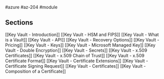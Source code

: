 #azure #az-204 #module 

## Sections
[[Key Vault - Introduction]]
[[Key Vault - HSM and FIPS]]
[[Key Vault - What is a Vault]]
[[Key Vault - API]]
[[Key Vault - Recovery Options]]
[[Key Vault - Pricing]]
[[Key Vault - Keys]]
[[Key Vault - Microsoft Managed Key]]
[[Key Vault - Double Encryption]]
[[Key Vault - Secrets]]
[[Key Vault - x.509 Certificates]]
[[Key Vault - x.509 Chain of Trust]]
[[Key Vault - x.509 Certificate Format]]
[[Key Vault - Certificate Extensions]]
[[Key Vault - Certificate Signing Request]]
[[Key Vault - Certificates]]
[[Key Vault - Composition of a Certificate]]